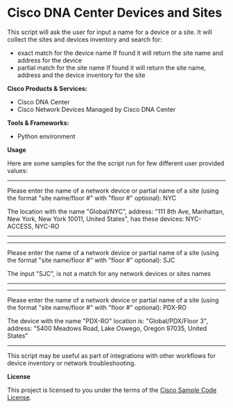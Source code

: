 # Cisco DNA Center Devices and Sites

This script will ask the user for input a name for a device or a site.
It will collect the sites and devices inventory and search for:
 - exact match for the device name
   If found it will return the site name and address for the device
 - partial match for the site name
   If found it will return the site name, address and the device inventory for the site

**Cisco Products & Services:**

- Cisco DNA Center
- Cisco Network Devices Managed by Cisco DNA Center

**Tools & Frameworks:**

- Python environment

**Usage**

Here are some samples for the the script run for few different user provided values:

----------

Please enter the name of a network device or partial name of a site (using the format "site name/floor #" with "floor #" optional): NYC

The location with the name "Global/NYC", address: "111 8th Ave, Manhattan, New York, New York 10011, United States",
has these devices: NYC-ACCESS, NYC-RO

----------

----------
Please enter the name of a network device or partial name of a site (using the format "site name/floor #" with "floor #" optional): SJC

The input "SJC", is not a match for any network devices or sites names

----------

----------

Please enter the name of a network device or partial name of a site (using the format "site name/floor #" with "floor #" optional): PDX-RO

The device with the name "PDX-RO" location is: "Global/PDX/Floor 3", address: "5400 Meadows Road, Lake Oswego, Oregon 97035, United States"

----------

This script may be useful as part of integrations with other workflows for device inventory or network troubleshooting.


**License**

This project is licensed to you under the terms of the [Cisco Sample Code License](./LICENSE).
